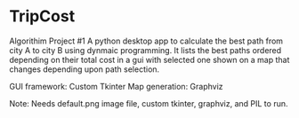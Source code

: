 # TripCost
Algorithim Project #1
A python desktop app to calculate the best path from city A to city B using dynmaic programming.
It lists the best paths ordered depending on their total cost in a gui with selected one shown on a map that changes depending upon path selection. 

GUI framework: Custom Tkinter
Map generation: Graphviz

Note: Needs default.png image file, custom tkinter, graphviz, and PIL to run.
